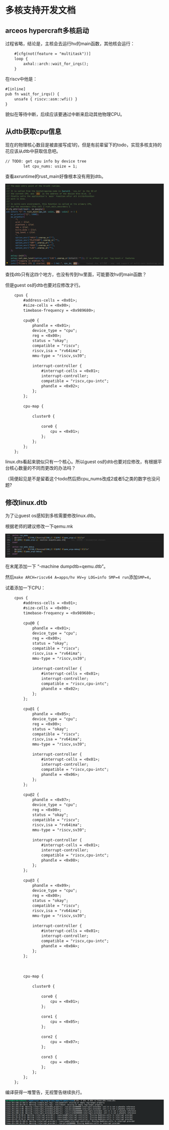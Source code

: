 # 多核支持开发文档

## arceos hypercraft多核启动

过程省略，结论是，主核会去运行hv的main函数，其他核会运行：

```
    #[cfg(not(feature = "multitask"))]
    loop {
        axhal::arch::wait_for_irqs();
    }
```

在riscv中他是：

```
#[inline]
pub fn wait_for_irqs() {
    unsafe { riscv::asm::wfi() }
}

```

貌似在等待中断，后续应该要通过中断来启动其他物理CPU。



## 从dtb获取cpu信息

现在的物理核心数目是被直接写成1的，但是有前辈留下的todo，实现多核支持的花应该从dtb中获取信息吧。

```
// TODO: get cpu info by device tree
        let cpu_nums: usize = 1;
```

查看axruntime的rust_main好像根本没有用到dtb。

![](./pictures/m-1.png)

查找dtb只有这四个地方，也没有传到hv里面，可能要改hv的main函数？

但是guest os的dtb也要对应修改才行。

```
	cpus {
		#address-cells = <0x01>;
		#size-cells = <0x00>;
		timebase-frequency = <0x989680>;

		cpu@0 {
			phandle = <0x01>;
			device_type = "cpu";
			reg = <0x00>;
			status = "okay";
			compatible = "riscv";
			riscv,isa = "rv64ima";
			mmu-type = "riscv,sv39";

			interrupt-controller {
				#interrupt-cells = <0x01>;
				interrupt-controller;
				compatible = "riscv,cpu-intc";
				phandle = <0x02>;
			};
		};

		cpu-map {

			cluster0 {

				core0 {
					cpu = <0x01>;
				};
			};
		};
	};

```

linux.dts看起来貌似只有一个核心。所以guest os的dtb也要对应修改，有根据平台核心数量的不同而更改的办法吗？

（简便起见是不是留着这个todo然后把cpu_nums改成2或者5之类的数字也没问题?



## 修改linux.dtb

为了让guest os感知到多核需要修改linux.dtb。

根据老师的建议修改一下qemu.mk

![](./pictures/m-2.png)

在末尾添加一下 “-machine dumpdtb=qemu.dtb”。

然后`make ARCH=riscv64 A=apps/hv HV=y LOG=info SMP=4 run`添加`SMP=4`，

试着添加一下CPU：

```
	cpus {
		#address-cells = <0x01>;
		#size-cells = <0x00>;
		timebase-frequency = <0x989680>;

		cpu@0 {
			phandle = <0x01>;
			device_type = "cpu";
			reg = <0x00>;
			status = "okay";
			compatible = "riscv";
			riscv,isa = "rv64ima";
			mmu-type = "riscv,sv39";

			interrupt-controller {
				#interrupt-cells = <0x01>;
				interrupt-controller;
				compatible = "riscv,cpu-intc";
				phandle = <0x02>;
			};
		};

		cpu@1 {
			phandle = <0x05>;
			device_type = "cpu";
			reg = <0x00>;
			status = "okay";
			compatible = "riscv";
			riscv,isa = "rv64ima";
			mmu-type = "riscv,sv39";

			interrupt-controller {
				#interrupt-cells = <0x01>;
				interrupt-controller;
				compatible = "riscv,cpu-intc";
				phandle = <0x06>;
			};
		};

		cpu@2 {
			phandle = <0x07>;
			device_type = "cpu";
			reg = <0x00>;
			status = "okay";
			compatible = "riscv";
			riscv,isa = "rv64ima";
			mmu-type = "riscv,sv39";

			interrupt-controller {
				#interrupt-cells = <0x01>;
				interrupt-controller;
				compatible = "riscv,cpu-intc";
				phandle = <0x08>;
			};
		};

		cpu@3 {
			phandle = <0x09>;
			device_type = "cpu";
			reg = <0x00>;
			status = "okay";
			compatible = "riscv";
			riscv,isa = "rv64ima";
			mmu-type = "riscv,sv39";

			interrupt-controller {
				#interrupt-cells = <0x01>;
				interrupt-controller;
				compatible = "riscv,cpu-intc";
				phandle = <0x0A>;
			};
		};



		cpu-map {

			cluster0 {

				core0 {
					cpu = <0x01>;
				};

				core1 {
					cpu = <0x05>;
				};

				core2 {
					cpu = <0x07>;
				};

				core3 {
					cpu = <0x09>;
				};
			};
		};
	};
```

编译获得一堆警告，无视警告继续执行。

![](./pictures/m-3.png)

